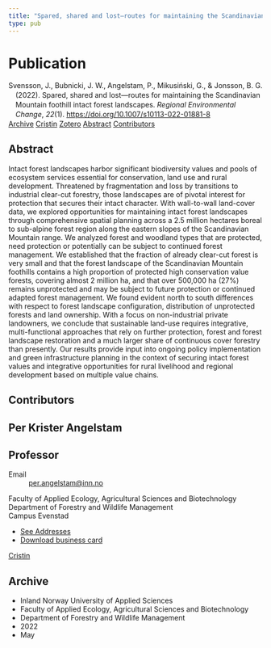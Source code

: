 ```yaml
---
title: "Spared, shared and lost—routes for maintaining the Scandinavian Mountain foothill intact forest landscapes"
type: pub
---
```

<h1>Publication</h1>
<article id="csl-bib-container-YCAVJQSH" class="csl-bib-container">
  <div class="csl-bib-body" style="line-height: 1.35; padding-left: 1em; text-indent:-1em;">
  <div class="csl-entry">Svensson, J., Bubnicki, J. W., Angelstam, P., Mikusi&#x144;ski, G., &amp; Jonsson, B. G. (2022). Spared, shared and lost&#x2014;routes for maintaining the Scandinavian Mountain foothill intact forest landscapes. <i>Regional Environmental Change</i>, <i>22</i>(1). <a href="https://doi.org/10.1007/s10113-022-01881-8">https://doi.org/10.1007/s10113-022-01881-8</a></div>
</div>
  <div class="csl-bib-buttons">
    <a href="#taxonomy-article-YCAVJQSH" class="csl-bib-button">Archive</a>
    <a href="https://app.cristin.no/results/show.jsf?id=2023580" alt="Cristin URL" class="csl-bib-button">Cristin</a>
    <a href="http://zotero.org/groups/5022929/items/YCAVJQSH" alt="Zotero URL" class="csl-bib-button">Zotero</a>
    <a href="#abstract-article-YCAVJQSH" class="csl-bib-button">Abstract</a>
    <a href="#contributors-article-YCAVJQSH" class="csl-bib-button">Contributors</a>
  </div>
  <div id="csl-bib-meta-container-YCAVJQSH"></div>
</article>
<div id="csl-bib-meta-YCAVJQSH" class="csl-bib-meta">
  <article id="abstract-article-YCAVJQSH" class="abstract-article">
    <h1>Abstract</h1>
    Intact forest landscapes harbor significant biodiversity values and pools of ecosystem services essential for conservation, land use and rural development. Threatened by fragmentation and loss by transitions to industrial clear-cut forestry, those landscapes are of pivotal interest for protection that secures their intact character. With wall-to-wall land-cover data, we explored opportunities for maintaining intact forest landscapes through comprehensive spatial planning across a 2.5 million hectares boreal to sub-alpine forest region along the eastern slopes of the Scandinavian Mountain range. We analyzed forest and woodland types that are protected, need protection or potentially can be subject to continued forest management. We established that the fraction of already clear-cut forest is very small and that the forest landscape of the Scandinavian Mountain foothills contains a high proportion of protected high conservation value forests, covering almost 2 million ha, and that over 500,000 ha (27%) remains unprotected and may be subject to future protection or continued adapted forest management. We found evident north to south differences with respect to forest landscape configuration, distribution of unprotected forests and land ownership. With a focus on non-industrial private landowners, we conclude that sustainable land-use requires integrative, multi-functional approaches that rely on further protection, forest and forest landscape restoration and a much larger share of continuous cover forestry than presently. Our results provide input into ongoing policy implementation and green infrastructure planning in the context of securing intact forest values and integrative opportunities for rural livelihood and regional development based on multiple value chains.
  </article>
  <article id="contributors-article-YCAVJQSH" class="contributors-article">
    <h1>Contributors</h1>
    <div class="personas">
<div class="vrtx-hinn-person-card">
<div class="photo">
<i class="lar la-user-circle missing-person"></i>
</div>
<div class="info">
<hgroup><h1>Per Krister Angelstam</h1>
<h2>Professor</h2>
</hgroup><dl>
<dt>Email</dt>
<dd>
<a href="mailto:per.angelstam@inn.no">per.angelstam@inn.no</a>
</dd>
</dl>
<p>
Faculty of Applied Ecology, Agricultural Sciences and Biotechnology<br>
Department of Forestry and Wildlife Management<br>
Campus Evenstad
</p>
<ul class="vrtx-hinn-links">
<li><a href="https://www.inn.no/english/find-an-employee/per-angelstam.html#vrtx-hinn-addresses">See Addresses</a></li>
<li><a href="https://www.inn.no/english/find-an-employee/per-angelstam.html?vrtx=vcf">Download business card</a></li>
</ul>
</div>
</div>
<a href="https://app.cristin.no/persons/show.jsf?id=1318014" alt="Cristin URL" class="personas-cristin">Cristin</a>
</div>
  </article>
  <article id="taxonomy-article-YCAVJQSH" class="taxonomy-article">
    <h1>Archive</h1>
    <ul>
      <li>Inland Norway University of Applied Sciences</li>
      <li>Faculty of Applied Ecology, Agricultural Sciences and Biotechnology</li>
      <li>Department of Forestry and Wildlife Management</li>
      <li>2022</li>
      <li>May</li>
    </ul>
  </article>
</div>
